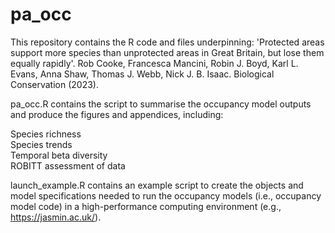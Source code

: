 # pa_occ

This repository contains the R code and files underpinning: 'Protected areas support more species than unprotected areas in Great Britain, but lose them equally rapidly'. Rob Cooke, Francesca Mancini, Robin J. Boyd, Karl L. Evans, Anna Shaw, Thomas J. Webb, Nick J. B. Isaac. Biological Conservation (2023).

pa_occ.R contains the script to summarise the occupancy model outputs and produce the figures and appendices, including:

Species richness  
Species trends  
Temporal beta diversity  
ROBITT assessment of data  

launch_example.R contains an example script to create the objects and model specifications needed to run the occupancy models (i.e., occupancy model code) in a high-performance computing environment (e.g., https://jasmin.ac.uk/).
